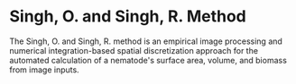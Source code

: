 # Singh, O. and Singh, R. Method
The Singh, O. and Singh, R. method is an empirical image processing and numerical integration-based spatial discretization approach for the automated calculation of a nematode's surface area, volume, and biomass from image inputs.
